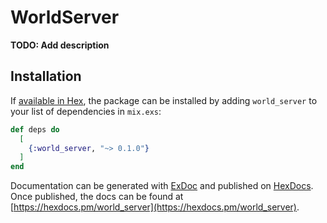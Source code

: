 # WorldServer

**TODO: Add description**

## Installation

If [available in Hex](https://hex.pm/docs/publish), the package can be installed
by adding `world_server` to your list of dependencies in `mix.exs`:

```elixir
def deps do
  [
    {:world_server, "~> 0.1.0"}
  ]
end
```

Documentation can be generated with [ExDoc](https://github.com/elixir-lang/ex_doc)
and published on [HexDocs](https://hexdocs.pm). Once published, the docs can
be found at [https://hexdocs.pm/world_server](https://hexdocs.pm/world_server).
